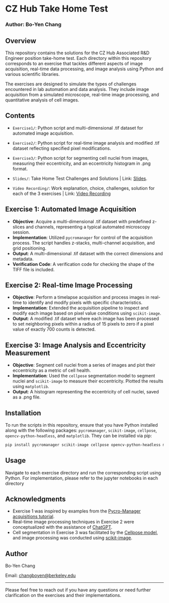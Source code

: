 # CZ Hub Take Home Test
### Author: Bo-Yen Chang

## Overview
This repository contains the solutions for the CZ Hub Associated R&D Engineer position take-home test. Each directory within this repository corresponds to an exercise that tackles different aspects of image acquisition, real-time data processing, and image analysis using Python and various scientific libraries.

The exercises are designed to simulate the types of challenges encountered in lab automation and data analysis. They include image acquisition from a simulated microscope, real-time image processing, and quantitative analysis of cell images.

## Contents
- `Exercise1/`: Python script and multi-dimensional .tif dataset for automated image acquisition.
- `Exercise2/`: Python script for real-time image analysis and modified .tif dataset reflecting specified pixel modifications.
- `Exercise3/`: Python script for segmenting cell nuclei from images, measuring their eccentricity, and an eccentricity histogram in .png format.
  
-  `Slides/`: Take Home Test Challenges and Solutions | Link: [Slides](https://docs.google.com/presentation/d/1EOCr6NDMAdhyrNtLBTellKGtD9ebS1zwh85Qzt5pwgw/edit?usp=sharing).
-  `Video Recording/`: Work explanation, choice, challenges, solution for each of the 3 exercises | Link: [Video Recording](https://drive.google.com/file/d/1ql4cfYHzXTm_bEFtS7lbxJwlC8pQuxtw/view?usp=sharing)
## Exercise 1: Automated Image Acquisition
- **Objective**: Acquire a multi-dimensional .tif dataset with predefined z-slices and channels, representing a typical automated microscopy session.
- **Implementation**: Utilized `pycromanager` for control of the acquisition process. The script handles z-stacks, multi-channel acquisition, and grid positioning.
- **Output**: A multi-dimensional .tif dataset with the correct dimensions and metadata.
- **Verification Code**: A verification code for checking the shape of the TIFF file is included.

## Exercise 2: Real-time Image Processing
- **Objective**: Perform a timelapse acquisition and process images in real-time to identify and modify pixels with specific characteristics.
- **Implementation**: Extended the acquisition pipeline to inspect and modify each image based on pixel value conditions using `scikit-image`.
- **Output**: A modified .tif dataset where each image has been processed to set neighboring pixels within a radius of 15 pixels to zero if a pixel value of exactly 700 counts is detected.

## Exercise 3: Image Analysis and Eccentricity Measurement
- **Objective**: Segment cell nuclei from a series of images and plot their eccentricity as a metric of cell health.
- **Implementation**: Used the `cellpose` segmentation model to segment nuclei and `scikit-image` to measure their eccentricity. Plotted the results using `matplotlib`.
- **Output**: A histogram representing the eccentricity of cell nuclei, saved as a .png file.

## Installation
To run the scripts in this repository, ensure that you have Python installed along with the following packages: `pycromanager`, `scikit-image`, `cellpose`, `opencv-python-headless`, and `matplotlib`. They can be installed via pip:

```bash
pip install pycromanager scikit-image cellpose opencv-python-headless matplotlib
```

## Usage
Navigate to each exercise directory and run the corresponding script using Python. For implementation, please refer to the jupyter notebooks in each directory 

## Acknowledgments
- Exercise 1 was inspired by examples from the [Pycro-Manager acquisitions tutorial](https://micro-manager.org/apidoc/mmcorej/latest/mmcorej/CMMCore.html).
- Real-time image processing techniques in Exercise 2 were conceptualized with the assistance of [ChatGPT](https://chat.openai.com/).
- Cell segmentation in Exercise 3 was facilitated by the [Cellpose model](https://github.com/MouseLand/cellpose), and image processing was conducted using [scikit-image](https://scikit-image.org/docs/stable/api/skimage.io.html).

## Author
Bo-Yen Chang

Email: changboyen@berkeley.edu

---

Please feel free to reach out if you have any questions or need further clarification on the exercises and their implementations. 

